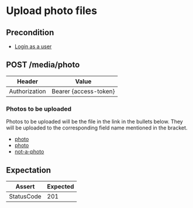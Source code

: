 # Upload photo files

## Precondition

* [Login as a user](../common/login-with-user-1.md)

## POST /media/photo

| Header | Value |
| - | - |
| Authorization | Bearer {access-token} |

### Photos to be uploaded

Photos to be uploaded will be the file in the link in the bullets below. They will be uploaded to the corresponding field name mentioned in the bracket.

* [photo](../files/3x3.gif)
* [photo](../files/lamp.png)
* [not-a-photo](../files/simple-text.txt)

## Expectation

| Assert | Expected |
| - | - |
| StatusCode | 201 |
